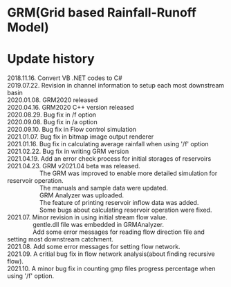 # GRM(Grid based Rainfall-Runoff Model)


# Update history
2018.11.16. Convert VB .NET codes to C#  
2019.07.22. Revision in channel information to setup each most downstream basin  
2020.01.08. GRM2020 released  
2020.04.16. GRM2020 C++ version released  
2020.08.29. Bug fix in /f option  
2020.09.08. Bug fix in /a option  
2020.09.10. Bug fix in Flow control simulation  
2021.01.07. Bug fix in bitmap image output renderer  
2021.01.16. Bug fix in calculating average rainfall when using '/f' option  
2021.02.22. Bug fix in writing GRM version  
2021.04.19. Add an error check process for initial storages of reservoirs  
2021.04.23. GRM v2021.04 beta was released.  
&nbsp;&nbsp;&nbsp;&nbsp;&nbsp;&nbsp;&nbsp;&nbsp;&nbsp;&nbsp;&nbsp;&nbsp;&nbsp;&nbsp;&nbsp;&nbsp;&nbsp;&nbsp;&nbsp;The GRM was improved to enable more detailed simulation for reservoir operation.  
&nbsp;&nbsp;&nbsp;&nbsp;&nbsp;&nbsp;&nbsp;&nbsp;&nbsp;&nbsp;&nbsp;&nbsp;&nbsp;&nbsp;&nbsp;&nbsp;&nbsp;&nbsp;&nbsp;The manuals and sample data were updated.  
&nbsp;&nbsp;&nbsp;&nbsp;&nbsp;&nbsp;&nbsp;&nbsp;&nbsp;&nbsp;&nbsp;&nbsp;&nbsp;&nbsp;&nbsp;&nbsp;&nbsp;&nbsp;&nbsp;GRM Analyzer was uploaded.  
&nbsp;&nbsp;&nbsp;&nbsp;&nbsp;&nbsp;&nbsp;&nbsp;&nbsp;&nbsp;&nbsp;&nbsp;&nbsp;&nbsp;&nbsp;&nbsp;&nbsp;&nbsp;&nbsp;The feature of printing reservoir inflow data was added.  
&nbsp;&nbsp;&nbsp;&nbsp;&nbsp;&nbsp;&nbsp;&nbsp;&nbsp;&nbsp;&nbsp;&nbsp;&nbsp;&nbsp;&nbsp;&nbsp;&nbsp;&nbsp;&nbsp;Some bugs about calculating reservoir operation were fixed.  
2021.07. Minor revision in using initial stream flow value.  
&nbsp;&nbsp;&nbsp;&nbsp;&nbsp;&nbsp;&nbsp;&nbsp;&nbsp;&nbsp;&nbsp;&nbsp;&nbsp;&nbsp;&nbsp;gentle.dll file was embedded in GRMAnalyzer.  
&nbsp;&nbsp;&nbsp;&nbsp;&nbsp;&nbsp;&nbsp;&nbsp;&nbsp;&nbsp;&nbsp;&nbsp;&nbsp;&nbsp;&nbsp;Add some error messages for reading flow direction file and setting most downstream catchment.  
2021.08. Add some error messages for setting flow network.  
2021.09. A critial bug fix in flow network analysis(about finding recursive flow).  
2021.10. A minor bug fix in counting gmp files progress percentage when using '/f' option.  